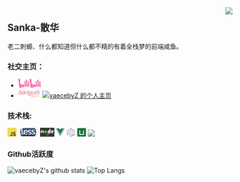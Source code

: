 <img align="right" src="https://count.getloli.com/get/@:vaecebyZ?theme=rule34">

## Sanka-散华

老二刺螈、什么都知道但什么都不精的有着全栈梦的前端咸鱼。

### **社交主页：**

- <a href="https://space.bilibili.com/15093822"><code><img height="20" width="50" src="https://github.com/vaecebyZ/vaecebyZ/blob/main/bilibili.png"></code></a>
- <a href="http://bgm.tv/user/559454"><code><img height="20" width="50" src="https://github.com/vaecebyZ/vaecebyZ/blob/main/bangumi.png"></code></a>
<a href="http://bgm.tv/user/559454"><img src="http://bgm.tv/chart/img/559454" border="0" alt="vaecebyZ 的个人主页" /></a>

### **技术栈:**

<code><img height="20" src="https://raw.githubusercontent.com/github/explore/80688e429a7d4ef2fca1e82350fe8e3517d3494d/topics/javascript/javascript.png"></code>
<code><img height="20" src="https://github.com/vaecebyZ/vaecebyZ/blob/main/less.png"></code>
<code><img height="20" src="https://github.com/vaecebyZ/vaecebyZ/blob/main/nodejs.png"></code>
<code><img height="20" src="https://raw.githubusercontent.com/github/explore/80688e429a7d4ef2fca1e82350fe8e3517d3494d/topics/vue/vue.png"></code>
<code><img height="20" src="https://github.com/vaecebyZ/vaecebyZ/blob/main/electron.png"></code>
<code><img height="20" src="https://github.com/vaecebyZ/vaecebyZ/blob/main/uni.png"></code>
<code><img height="20" src="https://github.com/vaecebyZ/vaecebyZ/blob/main/element .png"></code>




### Github活跃度
![vaecebyZ's github stats](https://github-readme-stats.vercel.app/api?username=vaecebyZ&show_icons=true&theme=vue)
![Top Langs](https://github-readme-stats.vercel.app/api/top-langs/?username=vaecebyZ)

